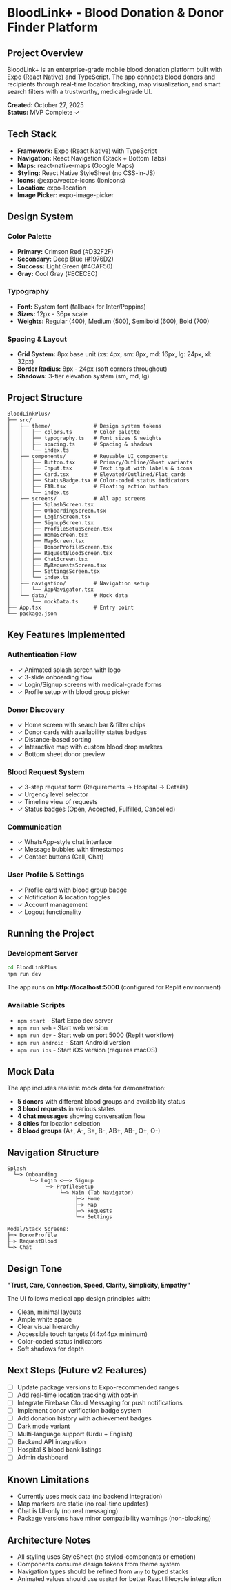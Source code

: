 # BloodLink+ - Blood Donation & Donor Finder Platform

## Project Overview
BloodLink+ is an enterprise-grade mobile blood donation platform built with Expo (React Native) and TypeScript. The app connects blood donors and recipients through real-time location tracking, map visualization, and smart search filters with a trustworthy, medical-grade UI.

**Created:** October 27, 2025  
**Status:** MVP Complete ✓

## Tech Stack
- **Framework:** Expo (React Native) with TypeScript
- **Navigation:** React Navigation (Stack + Bottom Tabs)
- **Maps:** react-native-maps (Google Maps)
- **Styling:** React Native StyleSheet (no CSS-in-JS)
- **Icons:** @expo/vector-icons (Ionicons)
- **Location:** expo-location
- **Image Picker:** expo-image-picker

## Design System

### Color Palette
- **Primary:** Crimson Red (#D32F2F)
- **Secondary:** Deep Blue (#1976D2)
- **Success:** Light Green (#4CAF50)
- **Gray:** Cool Gray (#ECECEC)

### Typography
- **Font:** System font (fallback for Inter/Poppins)
- **Sizes:** 12px - 36px scale
- **Weights:** Regular (400), Medium (500), Semibold (600), Bold (700)

### Spacing & Layout
- **Grid System:** 8px base unit (xs: 4px, sm: 8px, md: 16px, lg: 24px, xl: 32px)
- **Border Radius:** 8px - 24px (soft corners throughout)
- **Shadows:** 3-tier elevation system (sm, md, lg)

## Project Structure
```
BloodLinkPlus/
├── src/
│   ├── theme/              # Design system tokens
│   │   ├── colors.ts       # Color palette
│   │   ├── typography.ts   # Font sizes & weights
│   │   ├── spacing.ts      # Spacing & shadows
│   │   └── index.ts
│   ├── components/         # Reusable UI components
│   │   ├── Button.tsx      # Primary/Outline/Ghost variants
│   │   ├── Input.tsx       # Text input with labels & icons
│   │   ├── Card.tsx        # Elevated/Outlined/Flat cards
│   │   ├── StatusBadge.tsx # Color-coded status indicators
│   │   ├── FAB.tsx         # Floating action button
│   │   └── index.ts
│   ├── screens/            # All app screens
│   │   ├── SplashScreen.tsx
│   │   ├── OnboardingScreen.tsx
│   │   ├── LoginScreen.tsx
│   │   ├── SignupScreen.tsx
│   │   ├── ProfileSetupScreen.tsx
│   │   ├── HomeScreen.tsx
│   │   ├── MapScreen.tsx
│   │   ├── DonorProfileScreen.tsx
│   │   ├── RequestBloodScreen.tsx
│   │   ├── ChatScreen.tsx
│   │   ├── MyRequestsScreen.tsx
│   │   ├── SettingsScreen.tsx
│   │   └── index.ts
│   ├── navigation/         # Navigation setup
│   │   └── AppNavigator.tsx
│   └── data/               # Mock data
│       └── mockData.ts
├── App.tsx                 # Entry point
└── package.json
```

## Key Features Implemented

### Authentication Flow
- ✓ Animated splash screen with logo
- ✓ 3-slide onboarding flow
- ✓ Login/Signup screens with medical-grade forms
- ✓ Profile setup with blood group picker

### Donor Discovery
- ✓ Home screen with search bar & filter chips
- ✓ Donor cards with availability status badges
- ✓ Distance-based sorting
- ✓ Interactive map with custom blood drop markers
- ✓ Bottom sheet donor preview

### Blood Request System
- ✓ 3-step request form (Requirements → Hospital → Details)
- ✓ Urgency level selector
- ✓ Timeline view of requests
- ✓ Status badges (Open, Accepted, Fulfilled, Cancelled)

### Communication
- ✓ WhatsApp-style chat interface
- ✓ Message bubbles with timestamps
- ✓ Contact buttons (Call, Chat)

### User Profile & Settings
- ✓ Profile card with blood group badge
- ✓ Notification & location toggles
- ✓ Account management
- ✓ Logout functionality

## Running the Project

### Development Server
```bash
cd BloodLinkPlus
npm run dev
```
The app runs on **http://localhost:5000** (configured for Replit environment)

### Available Scripts
- `npm start` - Start Expo dev server
- `npm run web` - Start web version
- `npm run dev` - Start web on port 5000 (Replit workflow)
- `npm run android` - Start Android version
- `npm run ios` - Start iOS version (requires macOS)

## Mock Data
The app includes realistic mock data for demonstration:
- **5 donors** with different blood groups and availability status
- **3 blood requests** in various states
- **4 chat messages** showing conversation flow
- **8 cities** for location selection
- **8 blood groups** (A+, A-, B+, B-, AB+, AB-, O+, O-)

## Navigation Structure
```
Splash
  └─> Onboarding
       └─> Login <──> Signup
            └─> ProfileSetup
                 └─> Main (Tab Navigator)
                      ├─> Home
                      ├─> Map
                      ├─> Requests
                      └─> Settings
                           
Modal/Stack Screens:
├─> DonorProfile
├─> RequestBlood
└─> Chat
```

## Design Tone
**"Trust, Care, Connection, Speed, Clarity, Simplicity, Empathy"**

The UI follows medical app design principles with:
- Clean, minimal layouts
- Ample white space
- Clear visual hierarchy
- Accessible touch targets (44x44px minimum)
- Color-coded status indicators
- Soft shadows for depth

## Next Steps (Future v2 Features)
- [ ] Update package versions to Expo-recommended ranges
- [ ] Add real-time location tracking with opt-in
- [ ] Integrate Firebase Cloud Messaging for push notifications
- [ ] Implement donor verification badge system
- [ ] Add donation history with achievement badges
- [ ] Dark mode variant
- [ ] Multi-language support (Urdu + English)
- [ ] Backend API integration
- [ ] Hospital & blood bank listings
- [ ] Admin dashboard

## Known Limitations
- Currently uses mock data (no backend integration)
- Map markers are static (no real-time updates)
- Chat is UI-only (no real messaging)
- Package versions have minor compatibility warnings (non-blocking)

## Architecture Notes
- All styling uses StyleSheet (no styled-components or emotion)
- Components consume design tokens from theme system
- Navigation types should be refined from `any` to typed stacks
- Animated values should use `useRef` for better React lifecycle integration
